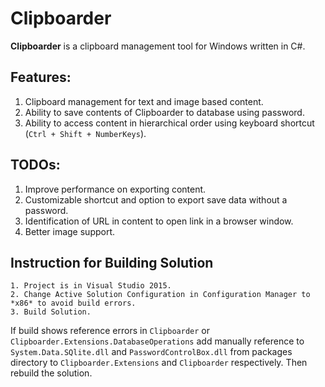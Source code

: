 # Clipboarder
**Clipboarder** is a clipboard management tool for Windows written in C#.

## Features:
1. Clipboard management for text and image based content.
2. Ability to save contents of Clipboarder to database using password.
3. Ability to access content in hierarchical order using keyboard shortcut (`Ctrl + Shift + NumberKeys`).

## TODOs:
1. Improve performance on exporting content.
2. Customizable shortcut and option to export save data without a password.
3. Identification of URL in content to open link in a browser window.
4. Better image support.

## Instruction for Building Solution
    1. Project is in Visual Studio 2015.
    2. Change Active Solution Configuration in Configuration Manager to *x86* to avoid build errors.
    3. Build Solution. 
If build shows reference errors in `Clipboarder` or `Clipboarder.Extensions.DatabaseOperations` add manually reference to `System.Data.SQlite.dll` and `PasswordControlBox.dll` from packages directory to `Clipboarder.Extensions` and `Clipboarder` respectively. Then rebuild the solution.
